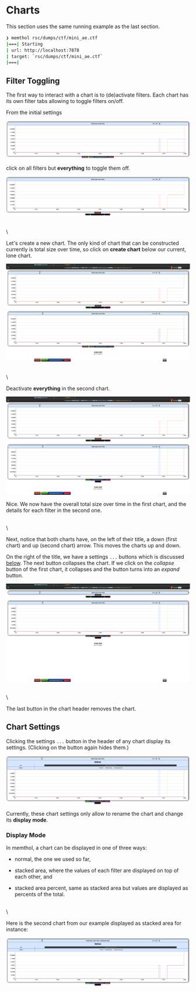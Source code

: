 # Charts

This section uses the same running example as the last section.

```bash
❯ memthol rsc/dumps/ctf/mini_ae.ctf
|===| Starting
| url: http://localhost:7878
| target: `rsc/dumps/ctf/mini_ae.ctf`
|===|

```

## Filter Toggling

The first way to interact with a chart is to (de)activate filters. Each chart has its own filter
tabs allowing to toggle filters on/off.

From the initial settings

![](charts/init.png)

click on all filters but **everything** to toggle them off.

![](charts/only_everything.png)

\
\

Let's create a new chart. The only kind of chart that can be constructed currently is total size
over time, so click on **create chart** below our current, lone chart.

![](charts/two_charts_1.png)

\
\

Deactivate **everything** in the second chart.

![](charts/two_charts_2.png)

Nice. We now have the overall total size over time in the first chart, and the details for each
filter in the second one.

\
\

Next, notice that both charts have, on the left of their title, a down (first chart) and up (second
chart) arrow. This moves the charts up and down.

On the right of the title, we have a settings `...` buttons which is discussed
[below](#chart-settings). The next button collapses the chart. If we click on the *collapse* button
of the first chart, it collapses and the button turns into an *expand* button.

![](charts/collapsed.png)

\
\

The last button in the chart header removes the chart.


## Chart Settings

Clicking the settings `...` button in the header of any chart display its settings. (Clicking on the
button again hides them.)

![](charts/settings_1.png)

Currently, these chart settings only allow to rename the chart and change its **display mode**.


### Display Mode

In memthol, a chart can be displayed in one of three ways:

- normal, the one we used so far,

- stacked area, where the values of each filter are displayed on top of each other, and

- stacked area percent, same as stacked area but values are displayed as percents of the total.

\
\

Here is the second chart from our example displayed as stacked area for instance:

![](charts/settings_stacked.png)



